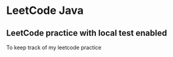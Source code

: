 # LeetCode Java

## LeetCode practice with local test enabled

To keep track of my leetcode practice